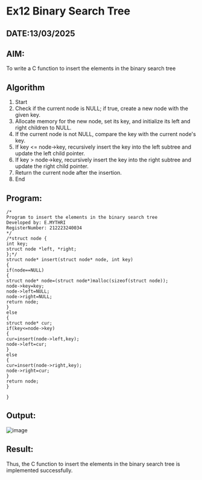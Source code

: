# Ex12 Binary Search Tree
## DATE:13/03/2025
## AIM:
To write a C function to insert the elements in the binary search tree

## Algorithm
1. Start 
2. Check if the current node is NULL; if true, create a new node with the given key. 
3. Allocate memory for the new node, set its key, and initialize its left and right children to 
NULL. 
4. If the current node is not NULL, compare the key with the current node's key. 
5. If key <= node->key, recursively insert the key into the left subtree and update the left child 
pointer. 
6. If key > node->key, recursively insert the key into the right subtree and update the right 
child pointer. 
7. Return the current node after the insertion. 
8. End   

## Program:
```
/*
Program to insert the elements in the binary search tree
Developed by: E.MYTHRI
RegisterNumber: 212223240034 
*/
/*struct node { 
int key; 
struct node *left, *right; 
};*/ 
struct node* insert(struct node* node, int key) 
{ 
if(node==NULL) 
{ 
struct node* node=(struct node*)malloc(sizeof(struct node)); 
node->key=key; 
node->left=NULL; 
node->right=NULL; 
return node; 
} 
else 
{ 
struct node* cur; 
if(key<=node->key) 
{ 
cur=insert(node->left,key); 
node->left=cur; 
} 
else 
{ 
cur=insert(node->right,key); 
node->right=cur; 
} 
return node; 
} 
 
}
```

## Output:
![image](https://github.com/user-attachments/assets/81289438-ea39-4106-883f-31d245e06514)



## Result:
Thus, the C function to insert the elements in the binary search tree is implemented successfully.
